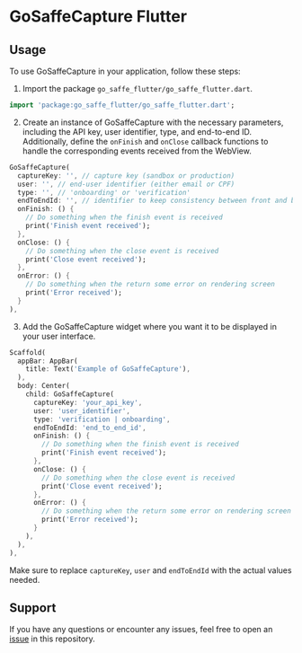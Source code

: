 # GoSaffeCapture Flutter

## Usage

To use GoSaffeCapture in your application, follow these steps:

1. Import the package `go_saffe_flutter/go_saffe_flutter.dart`.

```dart
import 'package:go_saffe_flutter/go_saffe_flutter.dart';
```

2. Create an instance of GoSaffeCapture with the necessary parameters, including the API key, user identifier, type, and end-to-end ID. Additionally, define the `onFinish` and `onClose` callback functions to handle the corresponding events received from the WebView.

```dart
GoSaffeCapture(
  captureKey: '', // capture key (sandbox or production)
  user: '', // end-user identifier (either email or CPF)
  type: '', // 'onboarding' or 'verification'
  endToEndId: '', // identifier to keep consistency between front and backend
  onFinish: () {
    // Do something when the finish event is received
    print('Finish event received');
  },
  onClose: () {
    // Do something when the close event is received
    print('Close event received');
  },
  onError: () {
    // Do something when the return some error on rendering screen
    print('Error received');
  }
),
```

3. Add the GoSaffeCapture widget where you want it to be displayed in your user interface.

```dart
Scaffold(
  appBar: AppBar(
    title: Text('Example of GoSaffeCapture'),
  ),
  body: Center(
    child: GoSaffeCapture(
      captureKey: 'your_api_key',
      user: 'user_identifier',
      type: 'verification | onboarding',
      endToEndId: 'end_to_end_id',
      onFinish: () {
        // Do something when the finish event is received
        print('Finish event received');
      },
      onClose: () {
        // Do something when the close event is received
        print('Close event received');
      },
      onError: () {
        // Do something when the return some error on rendering screen
        print('Error received');
      }
    ),
  ),
),
```

Make sure to replace `captureKey`, `user` and `endToEndId` with the actual values needed.

## Support

If you have any questions or encounter any issues, feel free to open an [issue](https://github.com/saffe/go_saffe_flutter/issues) in this repository.
